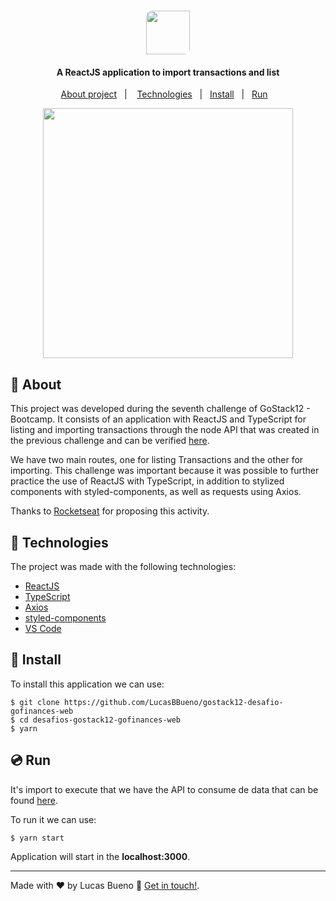 <h1 align="center">
     <img height="70" style="border-radius: 10px 0 10px" src="https://res.cloudinary.com/lucasbbueno/image/upload/v1594848898/GoFinancesWebLogo_c21ae0.png">
</h1>

<h4 align="center">

  A ReactJS application to import transactions and list
</h4>

<p align="center">
  <a href="#memo-about">About project</a>&nbsp;&nbsp;&nbsp;|&nbsp;&nbsp;&nbsp;
  <a href="#rocket-technologies">Technologies</a>&nbsp;&nbsp;&nbsp;|&nbsp;&nbsp;
  <a href="#rocket-technologies">Install</a>&nbsp;&nbsp;&nbsp;|&nbsp;&nbsp;
  <a href="#rocket-technologies">Run</a>&nbsp;&nbsp;&nbsp;
</p>


<p align="center">
    <img height="400" src="https://res.cloudinary.com/lucasbbueno/image/upload/v1594848791/GoFinancesWeb_q4emzh.gif">
</P>

## :memo: About

This project was developed during the seventh challenge of GoStack12 - Bootcamp. It consists of an application with ReactJS and TypeScript for listing and importing transactions through the node API that was created in the previous challenge and can be verified [here](https://github.com/LucasBBueno/gostack12-desafio-database-Upload).

We have two main routes, one for listing Transactions and the other for importing. This challenge was important because it was possible to further practice the use of ReactJS with TypeScript, in addition to stylized components with styled-components, as well as requests using Axios.

Thanks to [Rocketseat](https://rocketseat.com.br/") for proposing this activity.


## :rocket: Technologies

The project was made with the following technologies:

- [ReactJS](https://reactjs.org/)
- [TypeScript](https://www.typescriptlang.org/docs/home.html)
- [Axios](https://github.com/axios/axios)
- [styled-components](https://styled-components.com/docs)
- [VS Code](https://code.visualstudio.com/)


## :floppy_disk: Install
To install this application we can use:
```
$ git clone https://github.com/LucasBBueno/gostack12-desafio-gofinances-web
$ cd desafios-gostack12-gofinances-web
$ yarn
```

## :cd: Run
It's import to execute that we have the API to consume de data that can be found [here](https://github.com/LucasBBueno/gostack12-desafio-database-Upload).

To run it we can use:
```
$ yarn start
```
Application will start in the **localhost:3000**.

---

Made with ♥ by Lucas Bueno :wave: [Get in touch!](https://www.linkedin.com/in/lucasbbueno).
